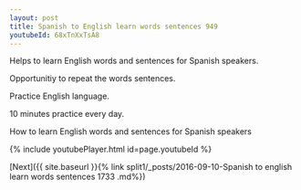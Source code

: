 ```yaml
---
layout: post
title: Spanish to English learn words sentences 949 
youtubeId: 68xTnXxTsA8
---
```

 
 
Helps to learn English words and sentences for Spanish speakers.

Opportunitiy to repeat the words sentences. 

Practice English language. 
 
10 minutes practice every day. 
 
How to learn English words and sentences for Spanish speakers 
 
{% include youtubePlayer.html id=page.youtubeId %}
 
 
[Next]({{ site.baseurl }}{% link  split1/_posts/2016-09-10-Spanish to english learn words sentences 1733 .md%})
 
